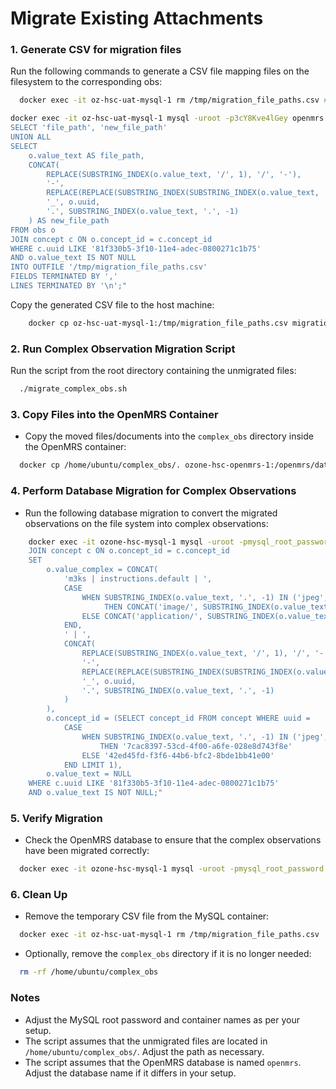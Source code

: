 # Migrate Existing Attachments

### 1. Generate CSV for migration files

Run the following commands to generate a CSV file mapping files on the filesystem to the corresponding obs:

```bash
  docker exec -it oz-hsc-uat-mysql-1 rm /tmp/migration_file_paths.csv # if exists

docker exec -it oz-hsc-uat-mysql-1 mysql -uroot -p3cY8Kve4lGey openmrs -e "
SELECT 'file_path', 'new_file_path'
UNION ALL
SELECT
    o.value_text AS file_path,
    CONCAT(
        REPLACE(SUBSTRING_INDEX(o.value_text, '/', 1), '/', '-'), 
        '-',
        REPLACE(REPLACE(SUBSTRING_INDEX(SUBSTRING_INDEX(o.value_text, '/', -1), '.', 1), ' ', '-'), '/', '-'),
        '_', o.uuid,
        '.', SUBSTRING_INDEX(o.value_text, '.', -1)
    ) AS new_file_path
FROM obs o
JOIN concept c ON o.concept_id = c.concept_id
WHERE c.uuid LIKE '81f330b5-3f10-11e4-adec-0800271c1b75'
AND o.value_text IS NOT NULL
INTO OUTFILE '/tmp/migration_file_paths.csv'
FIELDS TERMINATED BY ',' 
LINES TERMINATED BY '\n';"
```
Copy the generated CSV file to the host machine:

```bash
    docker cp oz-hsc-uat-mysql-1:/tmp/migration_file_paths.csv migration_file_paths.csv
```

### 2. Run Complex Observation Migration Script

Run the script from the root directory containing the unmigrated files:

```bash
  ./migrate_complex_obs.sh
```

### 3. Copy Files into the OpenMRS Container

- Copy the moved files/documents into the `complex_obs` directory inside the OpenMRS container:

```bash
  docker cp /home/ubuntu/complex_obs/. ozone-hsc-openmrs-1:/openmrs/data/complex_obs/
```

### 4. Perform Database Migration for Complex Observations

- Run the following database migration to convert the migrated observations on the file system into complex observations:

```bash
    docker exec -it ozone-hsc-mysql-1 mysql -uroot -pmysql_root_password openmrs -e "UPDATE obs o
    JOIN concept c ON o.concept_id = c.concept_id
    SET
        o.value_complex = CONCAT(
            'm3ks | instructions.default | ', 
            CASE 
                WHEN SUBSTRING_INDEX(o.value_text, '.', -1) IN ('jpeg', 'png') 
                     THEN CONCAT('image/', SUBSTRING_INDEX(o.value_text, '.', -1))
                ELSE CONCAT('application/', SUBSTRING_INDEX(o.value_text, '.', -1))
            END,
            ' | ',
            CONCAT(
                REPLACE(SUBSTRING_INDEX(o.value_text, '/', 1), '/', '-'), 
                '-',
                REPLACE(REPLACE(SUBSTRING_INDEX(SUBSTRING_INDEX(o.value_text, '/', -1), '.', 1), ' ', '-'), '/', '-'),
                '_', o.uuid,
                '.', SUBSTRING_INDEX(o.value_text, '.', -1)
            )
        ),
        o.concept_id = (SELECT concept_id FROM concept WHERE uuid = 
            CASE 
                WHEN SUBSTRING_INDEX(o.value_text, '.', -1) IN ('jpeg', 'png') 
                    THEN '7cac8397-53cd-4f00-a6fe-028e8d743f8e'
                ELSE '42ed45fd-f3f6-44b6-bfc2-8bde1bb41e00'
            END LIMIT 1),
        o.value_text = NULL
    WHERE c.uuid LIKE '81f330b5-3f10-11e4-adec-0800271c1b75'
    AND o.value_text IS NOT NULL;"
```

### 5. Verify Migration

- Check the OpenMRS database to ensure that the complex observations have been migrated correctly:

```bash
  docker exec -it ozone-hsc-mysql-1 mysql -uroot -pmysql_root_password openmrs -e "SELECT * FROM obs WHERE concept_id IN (SELECT concept_id FROM concept WHERE uuid IN ('7cac8397-53cd-4f00-a6fe-028e8d743f8e', '42ed45fd-f3f6-44b6-bfc2-8bde1bb41e00'));"
```

### 6. Clean Up
- Remove the temporary CSV file from the MySQL container:

```bash
  docker exec -it oz-hsc-uat-mysql-1 rm /tmp/migration_file_paths.csv
```
- Optionally, remove the `complex_obs` directory if it is no longer needed:

```bash
  rm -rf /home/ubuntu/complex_obs
```

### Notes
- Adjust the MySQL root password and container names as per your setup.
- The script assumes that the unmigrated files are located in `/home/ubuntu/complex_obs/`. Adjust the path as necessary.
- The script assumes that the OpenMRS database is named `openmrs`. Adjust the database name if it differs in your setup.
